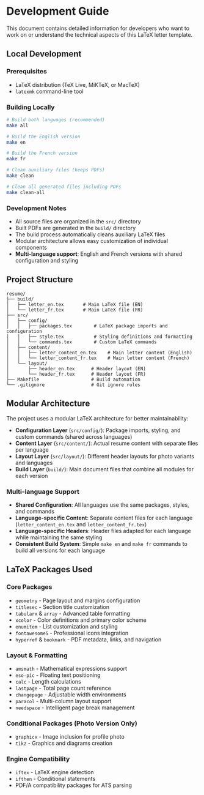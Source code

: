 # Development Guide

This document contains detailed information for developers who want to work on or understand the technical aspects of this LaTeX letter template.

## Local Development

### Prerequisites

- LaTeX distribution (TeX Live, MiKTeX, or MacTeX)
- `latexmk` command-line tool

### Building Locally

```bash
# Build both languages (recommended)
make all

# Build the English version
make en

# Build the French version
make fr

# Clean auxiliary files (keeps PDFs)
make clean

# Clean all generated files including PDFs
make clean-all
```

### Development Notes
- All source files are organized in the `src/` directory
- Built PDFs are generated in the `build/` directory  
- The build process automatically cleans auxiliary LaTeX files
- Modular architecture allows easy customization of individual components
- **Multi-language support**: English and French versions with shared configuration and styling

## Project Structure

```
resume/
├── build/
│   ├── letter_en.tex       # Main LaTeX file (EN)
│   └── letter_fr.tex       # Main LaTeX file (FR)
├── src/
│   ├── config/
│   │   ├── packages.tex        # LaTeX package imports and configuration
│   │   ├── style.tex           # Styling definitions and formatting
│   │   └── commands.tex        # Custom LaTeX commands
│   ├── content/
│   │   ├── letter_content_en.tex    # Main letter content (English)
│   │   └── letter_content_fr.tex    # Main letter content (French)
│   └── layout/
│       ├── header_en.tex      # Header layout (EN)
│       └── header_fr.tex      # Header layout (FR)
├── Makefile                   # Build automation
└── .gitignore                 # Git ignore rules
```

## Modular Architecture

The project uses a modular LaTeX architecture for better maintainability:

- **Configuration Layer** (`src/config/`): Package imports, styling, and custom commands (shared across languages)
- **Content Layer** (`src/content/`): Actual resume content with separate files per language
- **Layout Layer** (`src/layout/`): Different header layouts for photo variants and languages
- **Build Layer** (`build/`): Main document files that combine all modules for each version

### Multi-language Support

- **Shared Configuration**: All languages use the same packages, styles, and commands
- **Language-specific Content**: Separate content files for each language (`letter_content_en.tex` and `letter_content_fr.tex`)
- **Language-specific Headers**: Header files adapted for each language while maintaining the same styling
- **Consistent Build System**: Simple `make en` and `make fr` commands to build all versions for each language

## LaTeX Packages Used

### Core Packages
- `geometry` - Page layout and margins configuration
- `titlesec` - Section title customization
- `tabularx` & `array` - Advanced table formatting
- `xcolor` - Color definitions and primary color scheme
- `enumitem` - List customization and styling
- `fontawesome5` - Professional icons integration
- `hyperref` & `bookmark` - PDF metadata, links, and navigation

### Layout & Formatting
- `amsmath` - Mathematical expressions support
- `eso-pic` - Floating text positioning
- `calc` - Length calculations
- `lastpage` - Total page count reference
- `changepage` - Adjustable width environments
- `paracol` - Multi-column layout support
- `needspace` - Intelligent page break management

### Conditional Packages (Photo Version Only)
- `graphicx` - Image inclusion for profile photo
- `tikz` - Graphics and diagrams creation

### Engine Compatibility
- `iftex` - LaTeX engine detection
- `ifthen` - Conditional statements
- PDF/A compatibility packages for ATS parsing
